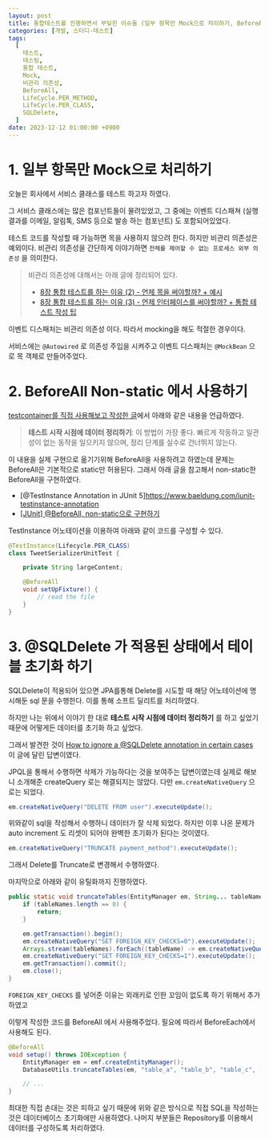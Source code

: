 ```yaml
---
layout: post
title: 통합테스트를 진행하면서 부딪힌 이슈들 (일부 항목만 Mock으로 처리하기, BeforeAll Non-static 에서 사용하기, @SQLDelete 가 적용된 상태에서 테이블 초기화 하기)
categories: [개발, 스터디-테스트]
tags:
  [
    테스트,
    테스팅,
    통합 테스트,
    Mock,
    비관리 의존성,
    BeforeAll,
    LifeCycle.PER_METHOD,
    LifeCycle.PER_CLASS,
    SQLDelete,
  ]
date: 2023-12-12 01:00:00 +0900
---
```


# 1. 일부 항목만 Mock으로 처리하기

오늘은 회사에서 서비스 클래스를 테스트 하고자 하였다.

그 서비스 클래스에는 많은 컴포넌트들이 물려있었고, 그 중에는 이벤트 디스패쳐 (실행 결과를 이메일, 알림톡, SMS 등으로 발송 하는 컴포넌트) 도 포함되어있었다.

테스트 코드를 작성할 때 가능하면 목을 사용하지 않으려 한다. 하지만 비관리 의존성은 예외이다.
비관리 의존성을 간단하게 이야기하면 `전체를 제어할 수 없는 프로세스 외부 의존성` 을 의미한다.

> 비관리 의존성에 대해서는 아래 글에 정리되어 있다.
>
> - [8장 통합 테스트를 하는 이유 (2) - 언제 목을 써야할까? + 예시](/2023/09/14/8장-통합-테스트를-하는-이유-2)
> - [8장 통합 테스트를 하는 이유 (3) - 언제 인터페이스를 써야할까? + 통합 테스트 작성 팁](/2023/09/15/8장-통합-테스트를-하는-이유-3)

이벤트 디스패처는 비관리 의존성 이다. 따라서 mocking을 해도 적절한 경우이다.

서비스에는 `@Autowired` 로 의존성 주입을 시켜주고 이벤트 디스패처는 `@MockBean` 으로 목 객체로 만들어주었다.

# 2. BeforeAll Non-static 에서 사용하기

[testcontainer를 직접 사용해보고 작성한 글](/2023/12/07/testcontainer-with-spring)에서 아래와 같은 내용을 언급하였다.

> **테스트 시작 시점에 데이터 정리하기**: 이 방법이 가장 좋다. 빠르게 작동하고 일관성이 없는 동작을 일으키지 않으며, 정리 단계를 실수로 건너뛰지 않는다.

이 내용을 실제 구현으로 옮기기위해 BeforeAll을 사용하려고 하였는데 문제는 BeforeAll은 기본적으로 static만 허용된다. 그래서 아래 글을 참고해서 non-static한 BeforeAll을 구현하였다.

- [@TestInstance Annotation in JUnit 5]https://www.baeldung.com/junit-testinstance-annotation
- [[JUnit] @BeforeAll, non-static으로 구현하기](https://velog.io/@joosing/JUnit-BeforeAll-non-static%EC%9C%BC%EB%A1%9C-%EA%B5%AC%ED%98%84%ED%95%98%EA%B8%B0)

TestInstance 어노테이션을 이용하여 아래와 같이 코드를 구성할 수 있다.

```java
@TestInstance(Lifecycle.PER_CLASS)
class TweetSerializerUnitTest {

    private String largeContent;

    @BeforeAll
    void setUpFixture() {
        // read the file
    }
}
```

# 3. @SQLDelete 가 적용된 상태에서 테이블 초기화 하기

SQLDelete이 적용되어 있으면 JPA를통해 Delete를 시도할 때 해당 어노테이션에 명시해둔 sql 문을 수행한다. 이를 통해 소프트 딜리트를 처리하였다.

하지만 나는 위에서 이야기 한 대로 **테스트 시작 시점에 데이터 정리하기** 를 하고 싶었기 때문에 어떻게든 데이터를 초기화 하고 싶었다.

그래서 발견한 것이 [How to ignore a @SQLDelete annotation in certain cases](https://stackoverflow.com/a/51893925) 이 글에 달린 답변이였다.

JPQL을 통해서 수행하면 삭제가 가능하다는 것을 보여주는 답변이였는데 실제로 해보니 소개해준 createQuery 로는 해결되지는 않았다. 다만 `em.createNativeQuery` 으로는 되었다.

```java
em.createNativeQuery("DELETE FROM user").executeUpdate();
```

위와같이 sql을 작성해서 수행하니 데이터가 잘 삭제 되었다.
하지만 이후 나온 문제가 auto increment 도 리셋이 되어야 완벽한 초기화가 된다는 것이였다.

```java
em.createNativeQuery("TRUNCATE payment_method").executeUpdate();
```

그래서 Delete를 Truncate로 변경해서 수행하였다.

마지막으로 아래와 같이 유틸화까지 진행하였다.

```java
public static void truncateTables(EntityManager em, String... tableNames) {
    if (tableNames.length == 0) {
        return;
    }

    em.getTransaction().begin();
    em.createNativeQuery("SET FOREIGN_KEY_CHECKS=0").executeUpdate();
    Arrays.stream(tableNames).forEach((tableName) -> em.createNativeQuery("TRUNCATE TABLE " + tableName).executeUpdate());
    em.createNativeQuery("SET FOREIGN_KEY_CHECKS=1").executeUpdate();
    em.getTransaction().commit();
    em.close();
}
```

`FOREIGN_KEY_CHECKS` 를 넣어준 이유는 외래키로 인한 꼬임이 없도록 하기 위해서 추가하였고

이렇게 작성한 코드를 BeforeAll 에서 사용해주었다. 필요에 따라서 BeforeEach에서 사용해도 된다.

```java
@BeforeAll
void setup() throws IOException {
    EntityManager em = emf.createEntityManager();
    DatabaseUtils.truncateTables(em, "table_a", "table_b", "table_c", ...);

    // ...
}
```

최대한 직접 손대는 것은 피하고 싶기 때문에 위와 같은 방식으로 직접 SQL을 작성하는 것은 데이터베이스 초기화에만 사용하였다.
나머지 부분들은 Repository를 이용해서 데이터를 구성하도록 처리하였다.
